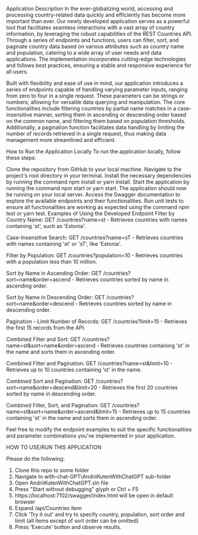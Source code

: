 
Application Description
In the ever-globalizing world, accessing and processing country-related data quickly and efficiently has become more important than ever. Our newly developed application serves as a powerful tool that facilitates seamless interactions with a vast array of country information, by leveraging the robust capabilities of the REST Countries API. Through a series of endpoints and functions, users can filter, sort, and paginate country data based on various attributes such as country name and population, catering to a wide array of user needs and data applications. The implementation incorporates cutting-edge technologies and follows best practices, ensuring a stable and responsive experience for all users.

Built with flexibility and ease of use in mind, our application introduces a series of endpoints capable of handling varying parameter inputs, ranging from zero to four in a single request. These parameters can be strings or numbers, allowing for versatile data querying and manipulation. The core functionalities include filtering countries by partial name matches in a case-insensitive manner, sorting them in ascending or descending order based on the common name, and filtering them based on population thresholds. Additionally, a pagination function facilitates data handling by limiting the number of records retrieved in a single request, thus making data management more streamlined and efficient.

How to Run the Application Locally
To run the application locally, follow these steps:

Clone the repository from GitHub to your local machine.
Navigate to the project's root directory in your terminal.
Install the necessary dependencies by running the command npm install or yarn install.
Start the application by running the command npm start or yarn start.
The application should now be running on your local server. Access the Swagger documentation to explore the available endpoints and their functionalities.
Run unit tests to ensure all functionalities are working as expected using the command npm test or yarn test.
Examples of Using the Developed Endpoint
Filter by Country Name:
GET /countries?name=st - Retrieves countries with names containing 'st', such as 'Estonia'.

Case-Insensitive Search:
GET /countries?name=sT - Retrieves countries with names containing 'st' or 'sT', like 'Estonia'.

Filter by Population:
GET /countries?population=10 - Retrieves countries with a population less than 10 million.

Sort by Name in Ascending Order:
GET /countries?sort=name&order=ascend - Retrieves countries sorted by name in ascending order.

Sort by Name in Descending Order:
GET /countries?sort=name&order=descend - Retrieves countries sorted by name in descending order.

Pagination - Limit Number of Records:
GET /countries?limit=15 - Retrieves the first 15 records from the API.

Combined Filter and Sort:
GET /countries?name=st&sort=name&order=ascend - Retrieves countries containing 'st' in the name and sorts them in ascending order.

Combined Filter and Pagination:
GET /countries?name=st&limit=10 - Retrieves up to 10 countries containing 'st' in the name.

Combined Sort and Pagination:
GET /countries?sort=name&order=descend&limit=20 - Retrieves the first 20 countries sorted by name in descending order.

Combined Filter, Sort, and Pagination:
GET /countries?name=st&sort=name&order=ascend&limit=15 - Retrieves up to 15 countries containing 'st' in the name and sorts them in ascending order.

Feel free to modify the endpoint examples to suit the specific functionalities and parameter combinations you've implemented in your application.


HOW TO USE/RUN THIS APPLICATION

Please do the following:

1. Clone this repo to some folder
2. Navigate to with-chat-GPT\AndriiKutenWithChatGPT sub-folder
3. Open AndriiKutenWithChatGPT.sln file
4. Press "Start without debugging" glyph or Ctrl + F5
5. https://localhost:7102/swagger/index.html will be open in default browser
6. Expand /api/Countries item
7. Click 'Try it out' and try to specify country, population, sort order and limit (all items except of sort order can be omitted)
8. Press 'Execute' button and observe results.
